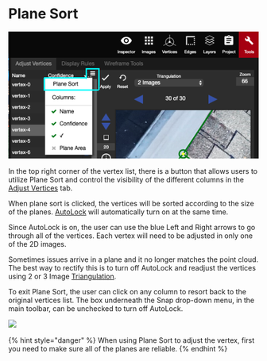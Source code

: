 # Plane Sort

![](../../.gitbook/assets/plane-sort.png)

In the top right corner of the vertex list, there is a button that allows users to utilize Plane Sort and control the visibility of the different columns in the [Adjust Vertices](./) tab.

When plane sort is clicked, the vertices will be sorted according to the size of the planes. [AutoLock](../../advanced-function/autolock.md) will automatically turn on at the same time.

Since AutoLock is on, the user can use the blue Left and Right arrows to go through all of the vertices. Each vertex will need to be adjusted in only one of the 2D images.

Sometimes issues arrive in a plane and it no longer matches the point cloud. The best way to rectify this is to turn off AutoLock and readjust the vertices using 2 or 3 Image [Triangulation](triangulation.md).

To exit Plane Sort, the user can click on any column to resort back to the original vertices list. The box underneath the Snap drop-down menu, in the main toolbar, can be unchecked to turn off AutoLock.

![](../../.gitbook/assets/plane-sort-2.gif)

{% hint style="danger" %}
When using Plane Sort to adjust the vertex, first you need to make sure all of the planes are reliable.
{% endhint %}


